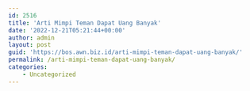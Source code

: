 ```yaml
---
id: 2516
title: 'Arti Mimpi Teman Dapat Uang Banyak'
date: '2022-12-21T05:21:44+00:00'
author: admin
layout: post
guid: 'https://bos.awn.biz.id/arti-mimpi-teman-dapat-uang-banyak/'
permalink: /arti-mimpi-teman-dapat-uang-banyak/
categories:
    - Uncategorized
---
```


